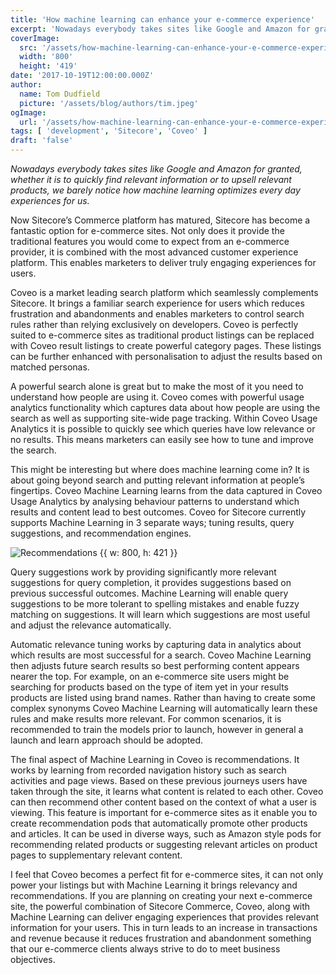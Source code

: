 ```yaml
---
title: 'How machine learning can enhance your e-commerce experience'
excerpt: 'Nowadays everybody takes sites like Google and Amazon for granted, whether it is to quickly find relevant information or to upsell relevant products, we barely notice how machine learning optimizes every day experiences for us.'
coverImage: 
  src: '/assets/how-machine-learning-can-enhance-your-e-commerce-experience/machine_learning-1.png'
  width: '800'
  height: '419'
date: '2017-10-19T12:00:00.000Z'
author:
  name: Tom Dudfield
  picture: '/assets/blog/authors/tim.jpeg'
ogImage:
  url: '/assets/how-machine-learning-can-enhance-your-e-commerce-experience/machine_learning-1.png'
tags: [ 'development', 'Sitecore', 'Coveo' ]
draft: 'false'
---
```


*Nowadays everybody takes sites like Google and Amazon for granted, whether it is to quickly find relevant information or to upsell relevant products, we barely notice how machine learning optimizes every day experiences for us.*

Now Sitecore’s Commerce platform has matured, Sitecore has become a fantastic option for e-commerce sites. Not only does it provide the traditional features you would come to expect from an e-commerce provider, it is combined with the most advanced customer experience platform. This enables marketers to deliver truly engaging experiences for users. 

Coveo is a market leading search platform which seamlessly complements Sitecore. It brings a familiar search experience for users which reduces frustration and abandonments and enables marketers to control search rules rather than relying exclusively on developers. Coveo is perfectly suited to e-commerce sites as traditional product listings can be replaced with Coveo result listings to create powerful category pages. These listings can be further enhanced with personalisation to adjust the results based on matched personas.

A powerful search alone is great but to make the most of it you need to understand how people are using it. Coveo comes with powerful usage analytics functionality which captures data about how people are using the search as well as supporting site-wide page tracking. Within Coveo Usage Analytics it is possible to quickly see which queries have low relevance or no results. This means marketers can easily see how to tune and improve the search.

This might be interesting but where does machine learning come in? It is about going beyond search and putting relevant information at people’s fingertips. Coveo Machine Learning learns from the data captured in Coveo Usage Analytics by analysing behaviour patterns to understand which results and content lead to best outcomes. Coveo for Sitecore currently supports Machine Learning in 3 separate ways; tuning results, query suggestions, and recommendation engines.

![Recommendations {{ w: 800, h: 421 }}](/assets/how-machine-learning-can-enhance-your-e-commerce-experience/Recommendations.png)

Query suggestions work by providing significantly more relevant suggestions for query completion, it provides suggestions based on previous successful outcomes. Machine Learning will enable query suggestions to be more tolerant to spelling mistakes and enable fuzzy matching on suggestions. It will learn which suggestions are most useful and adjust the relevance automatically.

Automatic relevance tuning works by capturing data in analytics about which results are most successful for a search. Coveo Machine Learning then adjusts future search results so best performing content appears nearer the top. For example, on an e-commerce site users might be searching for products based on the type of item yet in your results products are listed using brand names. Rather than having to create some complex synonyms Coveo Machine Learning will automatically learn these rules and make results more relevant. For common scenarios, it is recommended to train the models prior to launch, however in general a launch and learn approach should be adopted.

The final aspect of Machine Learning in Coveo is recommendations. It works by learning from recorded navigation history such as search activities and page views. Based on these previous journeys users have taken through the site, it learns what content is related to each other. Coveo can then recommend other content based on the context of what a user is viewing. This feature is important for e-commerce sites as it enable you to create recommendation pods that automatically promote other products and articles. It can be used in diverse ways, such as Amazon style pods for recommending related products or suggesting relevant articles on product pages to supplementary relevant content.

I feel that Coveo becomes a perfect fit for e-commerce sites, it can not only power your listings but with Machine Learning it brings relevancy and recommendations. If you are planning on creating your next e-commerce site, the powerful combination of Sitecore Commerce, Coveo, along with Machine Learning can deliver engaging experiences that provides relevant information for your users. This in turn leads to an increase in transactions and revenue because it reduces frustration and abandonment something that our e-commerce clients always strive to do to meet business objectives. 